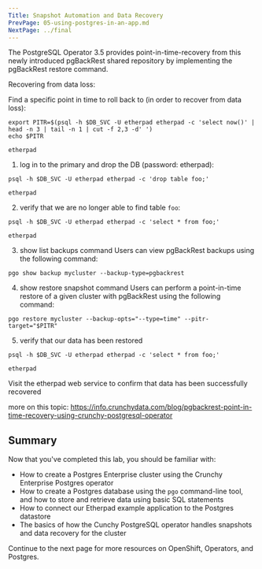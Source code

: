 ```yaml
---
Title: Snapshot Automation and Data Recovery
PrevPage: 05-using-postgres-in-an-app.md
NextPage: ../final
---
```


The PostgreSQL Operator 3.5 provides point-in-time-recovery from this newly introduced pgBackRest shared repository by implementing the pgBackRest restore command.

Recovering from data loss: 

Find a specific point in time to roll back to (in order to recover from data loss):

```execute-1
export PITR=$(psql -h $DB_SVC -U etherpad etherpad -c 'select now()' | head -n 3 | tail -n 1 | cut -f 2,3 -d' ')
echo $PITR
```

```execute-1
etherpad
```

1. log in to the primary and drop the DB (password: etherpad):
```execute-1
psql -h $DB_SVC -U etherpad etherpad -c 'drop table foo;'
```

```execute-1
etherpad
```

2. verify that we are no longer able to find table `foo`:
```execute-1
psql -h $DB_SVC -U etherpad etherpad -c 'select * from foo;'
```

```execute-1
etherpad
```

3. show list backups command
Users can view pgBackRest backups using the following command:

```
pgo show backup mycluster --backup-type=pgbackrest
```

4. show restore snapshot command
Users can perform a point-in-time restore of a given cluster with pgBackRest using the following command:

```
pgo restore mycluster --backup-opts="--type=time" --pitr-target="$PITR"
```

5. verify that our data has been restored

```execute-1
psql -h $DB_SVC -U etherpad etherpad -c 'select * from foo;'
```

```execute-1
etherpad
```

Visit the etherpad web service to confirm that data has been successfully recovered

more on this topic:
https://info.crunchydata.com/blog/pgbackrest-point-in-time-recovery-using-crunchy-postgresql-operator

## Summary

Now that you've completed this lab, you should be familiar with:
* How to create a Postgres Enterprise cluster using the Crunchy Enterprise Postgres operator
* How to create a Postgres database using the `pgo` command-line tool, and how to store and retrieve data using basic SQL statements
* How to connect our Etherpad example application to the Postgres datastore
* The basics of how the Cunchy PostgreSQL operator handles snapshots and data recovery for the cluster

Continue to the next page for more resources on OpenShift, Operators, and Postgres.
